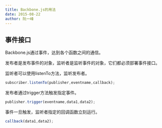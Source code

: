```yaml
---
title: Backbone.js的用法
date: 2015-08-22
author: 阮一峰
---
```



## 事件接口

Backbone.js通过事件，达到各个函数之间的通信。

发布者是发布事件的对象，监听者是监听事件的对象，它们都必须部署事件接口。

监听者可以使用listenTo方法，监听发布者。

```javascript
subscriber.listenTo(publisher,eventname,callback);
```

发布者通过trigger方法触发指定事件。

```javascript
publisher.trigger(eventname,data1,data2);
```

事件一旦触发，监听者指定的回调函数立刻运行。

```javascript
callback(data1,data2);
```
